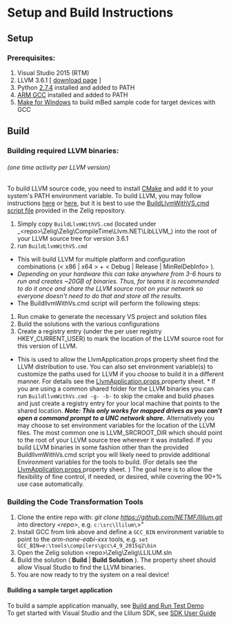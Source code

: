 # Setup and Build Instructions

## Setup

### Prerequisites:
1. Visual Studio 2015 (RTM)
2. LLVM 3.6.1 \[ [download page]( http://llvm.org/releases/download.html#3.6.1 ) \]
3. Python [2.7.4](https://www.python.org/downloads/release/python-2710/) installed and added to PATH
4. [ARM GCC](https://launchpad.net/gcc-arm-embedded) installed and added to PATH
5. [Make for Windows](http://gnuwin32.sourceforge.net/packages/make.htm) to build mBed sample code for target devices with GCC

## Build

### Building required LLVM binaries:
###### (one time activity per LLVM version)
To build LLVM source code, you need to install [CMake](http://www.cmake.org/download/) and add it to your system's PATH environment variable. 
To build LLVM, you may follow instructions [here](http://llvm.org/) or [here](http://llvm.org/docs/GettingStarted.html), but it is best to use the [BuildLlvmWithVS.cmd script file](https://github.com/NETMF/llilum/blob/dev/Zelig/Zelig/CompileTime/Llvm.NET/LibLLVM/BuildLlvmWithVS.cmd) provided in the Zelig repository.

1. Simply copy `BuildLlvmWithVS.cmd` (located under _\<repo\>\Zelig\Zelig\CompileTime\Llvm.NET\LibLLVM\_) into the root of your LLVM source tree for version 3.6.1
2. run `BuildLlvmWithVS.cmd`
 * This will build LLVM for multiple platform and configuration combinations (\< x86 | x64 \> + \< Debug | Release | MinRelDebInfo\> ).
 * _Depending on your hardware this can take anywhere from 3-6 hours to run and creates ~20GB of binaries. Thus, for teams it is recommended to do it once and share the LLVM source root on your network so everyone doesn't need to do that and store all the results._  
* The BuildllvmWithVs.cmd script will perform the following steps:  
 1. Run cmake to generate the necessary VS project and solution files  
 2. Build the solutions with the various configurations  
 3. Create a registry entry (under the per user registry HKEY_CURRENT_USER) to mark the location of the LLVM source root for this version of LLVM.
   * This is used to allow the LlvmApplication.props property sheet find the LLVM distribution to use. You can also set environment variable(s) to customize the paths used for LLVM if you choose to build it in a different manner. For details see the [LlvmApplication.props ]( https://github.com/NETMF/llilum/blob/dev/Zelig/Zelig/CompileTime/Llvm.NET/LibLLVM/LlvmApplication.props) property sheet.
    * If you are using a common shared folder for the LLVM binaries you can run `BuildllvmWithVs.cmd -g- -b-` to skip the cmake and build phases and just create a registry entry for your local machine that points to the shared location. _**Note: This only works for mapped drives as you can't open a command prompt to a UNC network share.**_ Alternatively you may choose to set environment variables for the location of the LLVM files. The most common one is LLVM_SRCROOT_DIR which should point to the root of your LLVM source tree wherever it was installed. If you build LLVM binaries in some fashion other than the provided BuildllvmWithVs.cmd script you will likely need to provide additional Environment variables for the tools to build. (For details see the [LlvmApplication.props ]( https://github.com/NETMF/zelig-pr/blob/dev/Zelig/Zelig/CompileTime/Llvm.NET/LibLLVM/LlvmApplication.props) property sheet. ) The goal here is to allow the flexibility of fine control, if needed, or desired, while covering the 90+% use case automatically. 

### Building the Code Transformation Tools
1. Clone the entire repo with: _git clone https://github.com/NETMF/llilum.git_ into directory _\<repo\>_, e.g. ```c:\src\llilum\```>"
2. Install GCC from link above and define a ```GCC_BIN``` environment variable to point to the _arm-none-eabi-xxx_ tools, e.g. ```set GCC_BIN=e:\tools\compilers\gcc\4_9_2015q2\bin```  
3. Open the Zelig solution \<repo\>\Zelig\Zelig\LLILUM.sln
4. Build the solution ( **Build** | **Build Solution** ). The property sheet should allow Visual Studio to find the LLVM binaries.
5. You are now ready to try the system on a real device! 

#### Building a sample target application
To build a sample application manually, see [Build and Run Test Demo](https://github.com/NETMF/zelig-pr/wiki/demo)  
To get started with Visual Studio and the Llilum SDK, see [SDK User Guide](https://github.com/NETMF/zelig-pr/wiki/SDK-User-Guide)